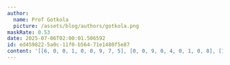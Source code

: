 ```yaml
---
author:
  name: Prof Gotkola
  picture: /assets/blog/authors/gotkola.png
maskRate: 0.53
date: 2025-07-06T02:00:01.506592
id: ed459822-5a0c-11f0-b564-71e1480f5e87
content: '[[6, 0, 0, 1, 0, 0, 9, 7, 5], [0, 0, 9, 0, 4, 0, 1, 0, 8], [1, 8, 5, 0, 0, 9, 3, 0, 0], [7, 1, 3, 0, 5, 0, 2, 4, 6], [2, 5, 0, 3, 0, 0, 7, 1, 0], [9, 0, 0, 0, 0, 0, 0, 0, 0], [4, 9, 0, 0, 3, 0, 0, 8, 7], [0, 3, 7, 0, 1, 6, 0, 9, 2], [0, 0, 0, 0, 0, 7, 0, 0, 0]]'
---
```

